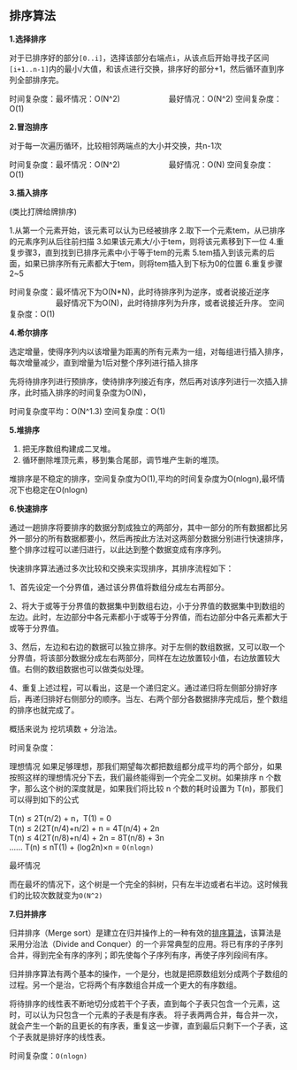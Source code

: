 ## 排序算法

**1.选择排序**

对于已排序好的部分`[0..i]`，选择该部分右端点`i`，从该点后开始寻找子区间`[i+1..n-1]`内的最小/大值，和该点进行交换，排序好的部分+1，然后循环直到序列全部排序完。

时间复杂度：最坏情况：O(N^2)
      最好情况：O(N^2)
空间复杂度：O(1)

**2.冒泡排序**

对于每一次遍历循环，比较相邻两端点的大小并交换，共n-1次

时间复杂度：最坏情况：O(N^2)
      最好情况：O(N)
空间复杂度：O(1)

**3.插入排序**

(类比打牌给牌排序)

1.从第一个元素开始，该元素可以认为已经被排序
2.取下一个元素tem，从已排序的元素序列从后往前扫描
3.如果该元素大/小于tem，则将该元素移到下一位
4.重复步骤3，直到找到已排序元素中小于等于tem的元素
5.tem插入到该元素的后面，如果已排序所有元素都大于tem，则将tem插入到下标为0的位置
6.重复步骤2~5

时间复杂度：最坏情况下为O(N\*N)，此时待排序列为逆序，或者说接近逆序
      最好情况下为O(N)，此时待排序列为升序，或者说接近升序。
空间复杂度：O(1)

**4.希尔排序**

选定增量，使得序列内以该增量为距离的所有元素为一组，对每组进行插入排序，每次增量减少，直到增量为1后对整个序列进行插入排序

先将待排序列进行预排序，使待排序列接近有序，然后再对该序列进行一次插入排序，此时插入排序的时间复杂度为O(N)，

时间复杂度平均：O(N^1.3)
空间复杂度：O(1)

**5.堆排序**

1. 把无序数组构建成二叉堆。
2. 循环删除堆顶元素，移到集合尾部，调节堆产生新的堆顶。

堆排序是不稳定的排序，空间复杂度为O(1),平均的时间复杂度为O(nlogn),最坏情况下也稳定在O(nlogn)

**6.快速排序**

通过一趟排序将要排序的数据分割成独立的两部分，其中一部分的所有数据都比另外一部分的所有数据都要小，然后再按此方法对这两部分数据分别进行快速排序，整个排序过程可以递归进行，以此达到整个数据变成有序序列。

快速排序算法通过多次比较和交换来实现排序，其排序流程如下：

1、首先设定一个分界值，通过该分界值将数组分成左右两部分。

2、将大于或等于分界值的数据集中到数组右边，小于分界值的数据集中到数组的左边。此时，左边部分中各元素都小于或等于分界值，而右边部分中各元素都大于或等于分界值。

3、然后，左边和右边的数据可以独立排序。对于左侧的数组数据，又可以取一个分界值，将该部分数据分成左右两部分，同样在左边放置较小值，右边放置较大值。右侧的数组数据也可以做类似处理。

4、重复上述过程，可以看出，这是一个递归定义。通过递归将左侧部分排好序后，再递归排好右侧部分的顺序。当左、右两个部分各数据排序完成后，整个数组的排序也就完成了。

概括来说为 挖坑填数 + 分治法。

时间复杂度：

理想情况
如果足够理想，那我们期望每次都把数组都分成平均的两个部分，如果按照这样的理想情况分下去，我们最终能得到一个完全二叉树。如果排序 n 个数字，那么这个树的深度就是，如果我们将比较 n 个数的耗时设置为 T(n)，那我们可以得到如下的公式

T(n) ≤ 2T(n/2) + n，T(1) = 0  
T(n) ≤ 2(2T(n/4)+n/2) + n = 4T(n/4) + 2n  
T(n) ≤ 4(2T(n/8)+n/4) + 2n = 8T(n/8) + 3n  
......
T(n) ≤ nT(1) + (log2n)×n = `O(nlogn)` 

最坏情况

而在最坏的情况下，这个树是一个完全的斜树，只有左半边或者右半边。这时候我们的比较次数就变为`O(N^2)`

**7.归并排序**

归并排序（Merge sort）是建立在归并操作上的一种有效的[排序算法](https://so.csdn.net/so/search?q=排序算法&spm=1001.2101.3001.7020)，该算法是采用分治法（Divide and Conquer）的一个非常典型的应用。将已有序的子序列合并，得到完全有序的序列；即先使每个子序列有序，再使子序列段间有序。

归并排序算法有两个基本的操作，一个是分，也就是把原数组划分成两个子数组的过程。另一个是治，它将两个有序数组合并成一个更大的有序数组。

将待排序的线性表不断地切分成若干个子表，直到每个子表只包含一个元素，这时，可以认为只包含一个元素的子表是有序表。
将子表两两合并，每合并一次，就会产生一个新的且更长的有序表，重复这一步骤，直到最后只剩下一个子表，这个子表就是排好序的线性表。

时间复杂度：`O(nlogn)`

